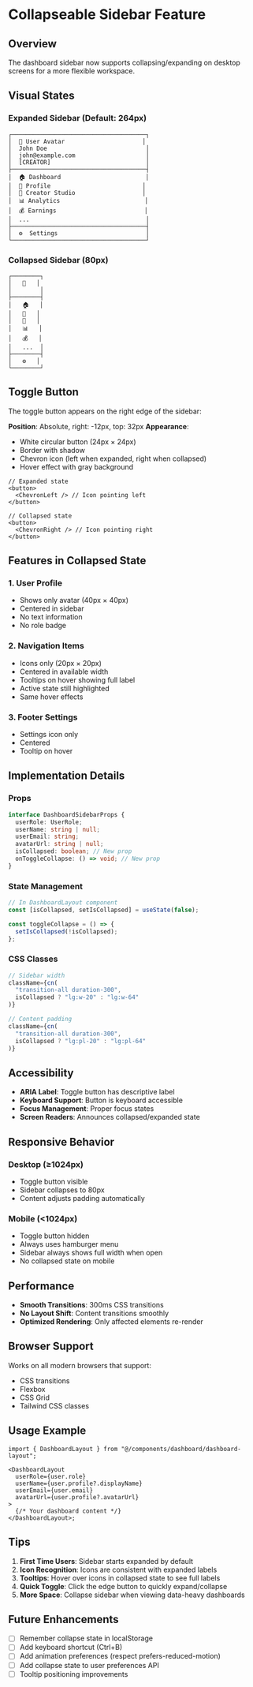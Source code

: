 # Collapseable Sidebar Feature

## Overview

The dashboard sidebar now supports collapsing/expanding on desktop screens for a more flexible workspace.

## Visual States

### Expanded Sidebar (Default: 264px)

```
┌──────────────────────────────────────┐
│  👤 User Avatar                      │
│  John Doe                            │
│  john@example.com                    │
│  [CREATOR]                           │
├──────────────────────────────────────┤
│  🏠 Dashboard                        │
│  👤 Profile                          │
│  🎥 Creator Studio                   │
│  📊 Analytics                        │
│  💰 Earnings                         │
│  ...                                 │
├──────────────────────────────────────┤
│  ⚙️  Settings                         │
└──────────────────────────────────────┘
```

### Collapsed Sidebar (80px)

```
┌────────┐
│   👤   │
│        │
├────────┤
│   🏠   │
│   👤   │
│   🎥   │
│   📊   │
│   💰   │
│   ...  │
├────────┤
│   ⚙️   │
└────────┘
```

## Toggle Button

The toggle button appears on the right edge of the sidebar:

**Position**: Absolute, right: -12px, top: 32px
**Appearance**:

- White circular button (24px × 24px)
- Border with shadow
- Chevron icon (left when expanded, right when collapsed)
- Hover effect with gray background

```tsx
// Expanded state
<button>
  <ChevronLeft /> // Icon pointing left
</button>

// Collapsed state
<button>
  <ChevronRight /> // Icon pointing right
</button>
```

## Features in Collapsed State

### 1. User Profile

- Shows only avatar (40px × 40px)
- Centered in sidebar
- No text information
- No role badge

### 2. Navigation Items

- Icons only (20px × 20px)
- Centered in available width
- Tooltips on hover showing full label
- Active state still highlighted
- Same hover effects

### 3. Footer Settings

- Settings icon only
- Centered
- Tooltip on hover

## Implementation Details

### Props

```typescript
interface DashboardSidebarProps {
  userRole: UserRole;
  userName: string | null;
  userEmail: string;
  avatarUrl: string | null;
  isCollapsed: boolean; // New prop
  onToggleCollapse: () => void; // New prop
}
```

### State Management

```typescript
// In DashboardLayout component
const [isCollapsed, setIsCollapsed] = useState(false);

const toggleCollapse = () => {
  setIsCollapsed(!isCollapsed);
};
```

### CSS Classes

```typescript
// Sidebar width
className={cn(
  "transition-all duration-300",
  isCollapsed ? "lg:w-20" : "lg:w-64"
)}

// Content padding
className={cn(
  "transition-all duration-300",
  isCollapsed ? "lg:pl-20" : "lg:pl-64"
)}
```

## Accessibility

- **ARIA Label**: Toggle button has descriptive label
- **Keyboard Support**: Button is keyboard accessible
- **Focus Management**: Proper focus states
- **Screen Readers**: Announces collapsed/expanded state

## Responsive Behavior

### Desktop (≥1024px)

- Toggle button visible
- Sidebar collapses to 80px
- Content adjusts padding automatically

### Mobile (<1024px)

- Toggle button hidden
- Always uses hamburger menu
- Sidebar always shows full width when open
- No collapsed state on mobile

## Performance

- **Smooth Transitions**: 300ms CSS transitions
- **No Layout Shift**: Content transitions smoothly
- **Optimized Rendering**: Only affected elements re-render

## Browser Support

Works on all modern browsers that support:

- CSS transitions
- Flexbox
- CSS Grid
- Tailwind CSS classes

## Usage Example

```tsx
import { DashboardLayout } from "@/components/dashboard/dashboard-layout";

<DashboardLayout
  userRole={user.role}
  userName={user.profile?.displayName}
  userEmail={user.email}
  avatarUrl={user.profile?.avatarUrl}
>
  {/* Your dashboard content */}
</DashboardLayout>;
```

## Tips

1. **First Time Users**: Sidebar starts expanded by default
2. **Icon Recognition**: Icons are consistent with expanded labels
3. **Tooltips**: Hover over icons in collapsed state to see full labels
4. **Quick Toggle**: Click the edge button to quickly expand/collapse
5. **More Space**: Collapse sidebar when viewing data-heavy dashboards

## Future Enhancements

- [ ] Remember collapse state in localStorage
- [ ] Add keyboard shortcut (Ctrl+B)
- [ ] Add animation preferences (respect prefers-reduced-motion)
- [ ] Add collapse state to user preferences API
- [ ] Tooltip positioning improvements
